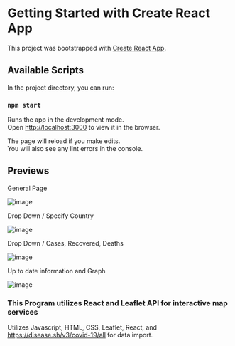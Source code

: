 # Getting Started with Create React App

This project was bootstrapped with [Create React App](https://github.com/facebook/create-react-app).

## Available Scripts

In the project directory, you can run:

### `npm start`

Runs the app in the development mode.\
Open [http://localhost:3000](http://localhost:3000) to view it in the browser.

The page will reload if you make edits.\
You will also see any lint errors in the console.


## Previews

General Page

![image](https://user-images.githubusercontent.com/36967168/174740954-be670dc6-1867-4d70-b684-5da521de97d6.png)

Drop Down / Specify Country

![image](https://user-images.githubusercontent.com/36967168/174741078-93b03ba8-3dae-4079-bfc3-939c587b3763.png)

Drop Down / Cases, Recovered, Deaths

![image](https://user-images.githubusercontent.com/36967168/174741291-6f47c6dd-2dde-4a9c-ba46-4dc30deee87e.png)

Up to date information and Graph

![image](https://user-images.githubusercontent.com/36967168/174741481-c5199dc4-5f96-4d53-8082-6e34e864f668.png)

### This Program utilizes React and Leaflet API for interactive map services

Utilizes Javascript, HTML, CSS, Leaflet, React, and https://disease.sh/v3/covid-19/all for data import.



